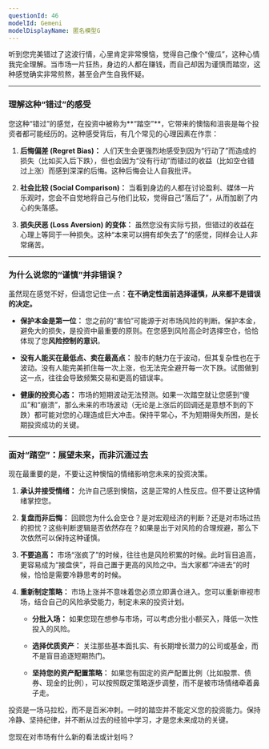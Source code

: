 ```yaml
---
questionId: 46
modelId: Gemeni
modelDisplayName: 匿名模型G
---
```

听到您完美错过了这波行情，心里肯定非常懊恼，觉得自己像个“傻瓜”，这种心情我完全理解。当市场一片狂热，身边的人都在赚钱，而自己却因为谨慎而踏空，这种感觉确实非常煎熬，甚至会产生自我怀疑。

---

### 理解这种“错过”的感受

您这种“错过”的感觉，在投资中被称为**“踏空”**，它带来的懊恼和沮丧是每个投资者都可能经历的。这种感受背后，有几个常见的心理因素在作祟：

1. **后悔偏差 (Regret Bias)：** 人们天生会更强烈地感受到因为“行动了”而造成的损失（比如买入后下跌），但也会因为“没有行动”而错过的收益（比如空仓错过上涨）而感到深深的后悔。这种后悔会让人自我批评。
    
2. **社会比较 (Social Comparison)：** 当看到身边的人都在讨论盈利、媒体一片乐观时，您会不自觉地将自己与他们比较，觉得自己“落后了”，从而加剧了内心的失落感。
    
3. **损失厌恶 (Loss Aversion) 的变体：** 虽然您没有实际亏损，但错过的收益在心理上等同于一种损失。这种“本来可以拥有却失去了”的感觉，同样会让人非常痛苦。
    

---

### 为什么说您的“谨慎”并非错误？

虽然现在感觉不好，但请您记住一点：**在不确定性面前选择谨慎，从来都不是错误的决定。**

- **保护本金是第一位：** 您之前的“害怕”可能源于对市场风险的判断。保护本金，避免大的损失，是投资中最重要的原则。在您感到风险高企时选择空仓，恰恰体现了您**风险控制的意识**。
    
- **没有人能买在最低点、卖在最高点：** 股市的魅力在于波动，但其复杂性也在于波动。没有人能完美抓住每一次上涨，也无法完全避开每一次下跌。试图做到这一点，往往会导致频繁交易和更高的错误率。
    
- **健康的投资心态：** 市场的短期波动无法预测。如果一次踏空就让您感到“傻瓜”和“崩溃”，那么未来的市场波动（无论是上涨后的回调还是意想不到的下跌）都可能对您的心理造成巨大冲击。保持平常心，不为短期得失所困，是长期投资成功的关键。
    

---

### 面对“踏空”：展望未来，而非沉湎过去

现在最重要的是，不要让这种懊恼的情绪影响您未来的投资决策。

1. **承认并接受情绪：** 允许自己感到懊恼，这是正常的人性反应。但不要让这种情绪掌控您。
    
2. **复盘而非后悔：** 回顾您为什么会空仓？是对宏观经济的判断？还是对市场过热的担忧？这些判断逻辑是否依然存在？如果是出于对风险的合理规避，那么下次依然可以保持这种谨慎。
    
3. **不要追高：** 市场“涨疯了”的时候，往往也是风险积累的时候。此时盲目追高，更容易成为“接盘侠”，将自己置于更高的风险之中。当大家都“冲进去”的时候，恰恰是需要冷静思考的时候。
    
4. **重新制定策略：** 市场上涨并不意味着您必须立即满仓进入。您可以重新审视市场，结合自己的风险承受能力，制定未来的投资计划。
    
    - **分批入场：** 如果您现在想参与市场，可以考虑分批小额买入，降低一次性投入的风险。
        
    - **选择优质资产：** 关注那些基本面扎实、有长期增长潜力的公司或基金，而不是盲目追逐短期热门。
        
    - **坚持您的资产配置策略：** 如果您有固定的资产配置比例（比如股票、债券、现金的比例），可以按照既定策略逐步调整，而不是被市场情绪牵着鼻子走。
        

投资是一场马拉松，而不是百米冲刺。一时的踏空并不能定义您的投资能力。保持冷静、坚持纪律，并不断从过去的经验中学习，才是您未来成功的关键。

您现在对市场有什么新的看法或计划吗？